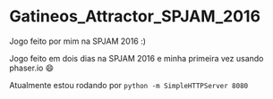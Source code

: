 # Gatineos_Attractor_SPJAM_2016
Jogo feito por mim na SPJAM 2016 :)

Jogo feito em dois dias na SPJAM 2016 e minha primeira vez usando phaser.io :smile:

Atualmente estou rodando por `python -m SimpleHTTPServer 8080`

